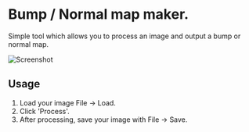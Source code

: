 # Bump / Normal map maker.
Simple tool which allows you to process an image and output a bump or normal map.

![Screenshot](https://github.com/metalmario971/bump-maker/blob/master/screenshot.png)

## Usage
1. Load your image File -> Load.
2. Click 'Process'.
3. After processing, save your image with File -> Save.